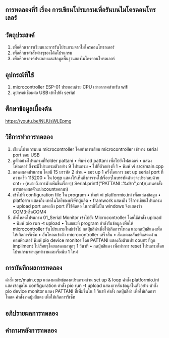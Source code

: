 ## การทดลองที่1 เรื่อง การเขียนโปรแกรมเพื่อรันบนไมโครคอนโทรเลอร์

## วัตถุประสงค์
1. เพื่อศึกษาการเขียนและการรันโปรแกรมจากไมโครคอนโทรลเลอร์
2. เพื่อศึกษาคำสั่งต่างๆของโค้ดโปรแกรม
3. เพื่อศึกษาองค์ประกอบและข้อมูลพื้นฐานของไมโครคอนโทรลเลอร์
 
## อุปกรณ์ที่ใช้
1. microcontroller ESP-01 ประกอบด้วย CPU เสาอากาศสำหรับ wifi
2. อุปกรณ์เชื่อมต่อ USB เข้าไปยัง serial

## ศึกษาข้อมูลเบื้องต้น
https://youtu.be/NLIUsWLEpmg

## วิธีการทำการทดลอง
1. เขียนโปรแกรมบน microcontroller โดยทำการเสียบ microcontroller เข้าทาง serial port ขอบ USB
2. ดูตัวอย่างโปรแกรมที่folder pattani 
  • พิมพ์ cd pattani เพื่อไปยังโฟลเดอร์
  • แสดงโฟลเดอร์ ซึ่งจะมีโปรแกรมตัวอย่าง 9 โปรแกรม
  • ไปที่ตัวอย่างที่ 1
    • พิมพ์ vi src/main.cpp
3. แสดงผลดปรแกรม โดยมี 15 บรรทัด 2 ส่วน
  • set up 1 ครั้งโดยการ set up serial port ที่ความเร็ว 115200
  • ใน loop แสดงให้เห็นถึงการวนไปเรื่อยๆในบรรทัดต่างๆจะประกอบด้วย cnt++(หมายถึงการนับเพิ่มขึ้นเรื่อยๆ) Serial.printf("PATTANI :%d\n",cnt)(แทนคำสั่ง การแสดงผลตัวแปลcountออกมา)
4. เข้าไปที่  configuration file ใน program
  • พิมพ์ vi platformio.ini เพื่อแสดงข้อมูล
  • platform แสดงถึง เทคโนโลยีของบริษัทผู้ผลิต
  • framwork แสดงถึง วิธีการเขียนโปรแกรม
  • upload port แสดงถึง port ที่ใช้ติดต่อ ในกรณีนี้เป็น windows จึงแสดงว่า COM3หรือCOM4
5. อัพโหลดโปรแกรม 01_Serial Monitor เข้าไปยัง Microcontroller โดยใช้คำสั่ง upload
  • พิมพ์ pio run -t upload
  • ในขณะที่ program กำลังรันข้อมูล เพื่อให้ microcontroller รันโปรแกรมใหม่เข้าไป กดปุ่มสีดำเพื่อให้เกิดการโหลด และกดปุ่มสีแดงเพื่อให้เกิดการรีเซ็ท
  • อัพโหลดเข้าตัว microcontroller เสร็จสิ้น
  • สังเกตผลลัพธ์ที่แสดงผ่านคอมพิวเตอร์ พิมพ์ pio device monitor โดย PATTANI แสดงถึงตัวแปร count ที่ถูก impliment ไปเรื่อยๆโดยแสดงผลทุกๆ 1 วินาที
  • กดปุ่มสีแดง เพื่อทำการ reset โปรแกรมโดยโปรแกรมจะหยุดทำงานและเริ่มนับ 1 ใหม่

## การบันทึกผลการทดลอง
  คำสั่ง src/main.cpp แสดงผลลัพธ์ของดปรแกรมส่วน set up & loop
  คำสั่ง platformio.ini แสดงข้อมูลใน configuration
  คำสั่ง pio run -t upload แสดงการรันข้อมูลในตัวอย่าง
  คำสั่ง pio device monitor แสดง PATTANI ที่เพิ่มขึ้นใน 1 วินาที
  คำสั่ง กดปุ่มสีดำ เพื่อให้เกิดการโหลด 
  คำสั่ง กดปุ่มสีแดง เพื่อให้เกิดการรีเซ็ท
  
## อภิปรายผลการทดลอง

## คำถามหลังการทดลอง 
